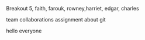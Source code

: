 Breakout 5, faith, farouk, rowney,harriet, edgar, charles

team collaborations assignment about git

hello everyone